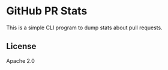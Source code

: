 # GitHub PR Stats

This is a simple CLI program to dump stats about pull requests.

## License

Apache 2.0
